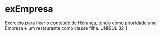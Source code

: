 # exEmpresa
Exercicio para fixar o conteúdo de Herança, tendo como prioridade uma Empresa e um restaurante como classe filha.
UNISUL 32_1
